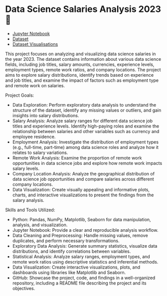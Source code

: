 # Data Science Salaries Analysis 2023 💸
- [Jupyter Notebook](https://github.com/georgemcculloch/datasalaries/blob/main/data%20salaries.ipynb)
- [Dataset](https://github.com/georgemcculloch/datasalaries/blob/main/ds_salaries.csv)
- [Dataset Visualisations](https://github.com/georgemcculloch/datasalaries/tree/main/images)


This project focuses on analyzing and visualizing data science salaries in the year 2023. The dataset contains information about various data science fields, including job titles, salary amounts, currencies, experience levels, employment types, remote work ratios, and company locations. The project aims to explore salary distributions, identify trends based on experience and job titles, and examine the impact of factors such as employment type and remote work on salaries.

Project Goals:

- Data Exploration: Perform exploratory data analysis to understand the structure of the dataset, identify any missing values or outliers, and gain insights into salary distributions.
- Salary Analysis: Analyze salary ranges for different data science job titles and experience levels. Identify high-paying roles and examine the relationship between salaries and other variables such as currency and employee residence.
- Employment Analysis: Investigate the distribution of employment types (e.g., full-time, part-time) among data science roles and analyze how it relates to salary variations.
- Remote Work Analysis: Examine the proportion of remote work opportunities in data science jobs and explore how remote work impacts salary levels.
- Company Location Analysis: Analyze the geographical distribution of data science job opportunities and compare salaries across different company locations.
- Data Visualization: Create visually appealing and informative plots, charts, and interactive visualizations to present the findings from the salary analysis.

Skills and Tools Utilized:

- Python: Pandas, NumPy, Matplotlib, Seaborn for data manipulation, analysis, and visualization.
- Jupyter Notebook: Provide a clear and reproducible analysis workflow.
- Data Cleaning and Preprocessing: Handle missing values, remove duplicates, and perform necessary transformations.
- Exploratory Data Analysis: Generate summary statistics, visualize data distributions, and identify correlations between variables.
- Statistical Analysis: Analyze salary ranges, employment types, and remote work ratios using descriptive statistics and inferential methods.
- Data Visualization: Create interactive visualizations, plots, and dashboards using libraries like Matplotlib and Seaborn.
- GitHub: Showcase the project, code, and findings in a well-organized repository, including a README file describing the project and its objectives.
